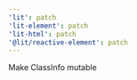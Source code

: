 ```yaml
---
'lit': patch
'lit-element': patch
'lit-html': patch
'@lit/reactive-element': patch
---
```


Make ClassInfo mutable
